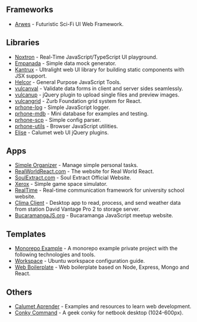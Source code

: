 ## Frameworks

- [Arwes](https://github.com/arwes/arwes) - Futuristic Sci-Fi UI Web Framework.

## Libraries

- [Noxtron](https://github.com/romelperez/noxtron) - Real-Time JavaScript/TypeScript UI playground.
- [Empanada](https://github.com/romelperez/empanada) - Simple data mock generator.
- [Kantrux](https://github.com/romelperez/kantrux) - Ultralight web UI library for building static components with JSX support.
- [Helcor](https://github.com/romelperez/helcor) - General Purpose JavaScript Tools.
- [vulcanval](https://github.com/vulcan-estudios/vulcanval) - Validate data forms in client and server sides seamlessly.
- [vulcanup](https://github.com/vulcan-estudios/vulcanup) - jQuery plugin to upload single files and preview images.
- [vulcangrid](https://github.com/vulcan-estudios/vulcangrid) - Zurb Foundation grid system for React.
- [prhone-log](https://github.com/romelperez/prhone-log) - Simple JavaScript logger.
- [prhone-mdb](https://github.com/romelperez/prhone-mdb) - Mini database for examples and testing.
- [prhone-scp](https://github.com/romelperez/prhone-scp) - Simple config parser.
- [prhone-utils](https://github.com/romelperez/prhone-utils) - Browser JavaScript utilities.
- [Elise](https://github.com/calumet/elise) - Calumet web UI jQuery plugins.

## Apps

- [Simple Organizer](https://github.com/romelperez/simple-organizer) - Manage simple personal tasks.
- [RealWorldReact.com](https://github.com/realworldreact/realworldreact-website) - The website for Real World React.
- [SoulExtract.com](https://github.com/soulextract/soulextract.com) - Soul Extract Official Website.
- [Xerox](https://github.com/romelperez/xerox) - Simple game space simulator.
- [RealTime](https://github.com/calumet/realtime) - Real-time communication framework for university school website.
- [Clima Client](https://github.com/calumet/clima-cliente) - Desktop app to read, process, and send weather data from station David Vantage Pro 2 to storage server.
- [BucaramangaJS.org](https://github.com/BucaramangaJS/bucaramangajs.org) - Bucaramanga JavaScript meetup website.

## Templates

- [Monorepo Example](https://github.com/romelperez/monorepo-example-lerna-yarn-ts-sass-webpack) - A monorepo example private project with the following technologies and tools.
- [Workspace](https://github.com/romelperez/workspace) - Ubuntu workspace configuration guide.
- [Web Boilerplate](https://github.com/romelperez/web-boilerplate) - Web boilerplate based on Node, Express, Mongo and React.

## Others

- [Calumet Aprender](https://github.com/calumet/aprender) - Examples and resources to learn web development.
- [Conky Command](https://github.com/romelperez/conky-command) - A geek conky for netbook desktop (1024-600px).
